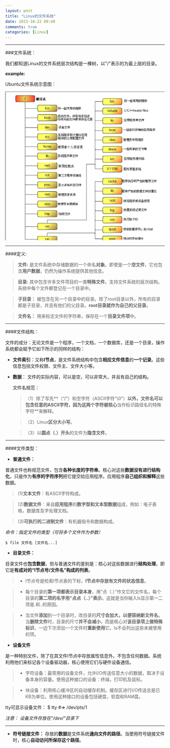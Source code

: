 ```yaml
---
layout: post
title: "Linux的文件系统"
date: 2013-10-22 09:49
comments: true
categories: [Linux]
---
```


---------------------------------------------------------
###文件系统：

我们都知道Linux的文件系统层次结构是一棵树，以"/"表示的为最上层的目录。

**example:**

Ubuntu文件系统示意图：

![无法显示图片](/images/posts/2013-10-22/ubuntu_file_system.png "Ubuntu文件系统")

------------------------------------------------------------

####定义:

> **文件:** 是文件系统中存储数据的一个命名**对象**。即使是一个**空文件**，它也包含**用户数据**，仍然为操作系统提供其他信息。


> **目录:** 其中包含许多文件项目的一类**特殊文件**。支持文件系统的层次结构。系统中每个文件都登记在一个目录中。


> **子目录：** 被包含在另一个目录中的目录。除了root目录以外，所有的目录都是子目录，并且有他们的父目录。**root目录就作为自己的父目录**。


> **文件名：** 用来标志文件的字符串，保存在一个**目录文件项**中。

-----------------------------------------------------------

####文件结构：

文件的成分：无论文件是一个程序，一个文档，一个数据库，还是一个目录，操作系统都会赋予它如下所示的同样的结构：

- **文件索引**：又称**I节点**，是文件系统结构中包含**相应文件信息**的**一个记录**。这些信息包括文件权限、文件主、文件大小等。

- **数据**： 文件的实际内容，可以是空，可以非常大，并且有自己的结构。

  文件名规范：

	> （1）除了写先**（“/”）和空字符（ASCII字符“\0”）**以外，文件名可以包含任意的ASCII字符，因为这两个字符被核心**当作标识路径名的特殊字符**来解释。

	> （2）Linux**区分大小写**。

	> （3）以**圆点（.）开头**的文件为**隐含文件**。


--------------------------------------------------------

####文件类型：

- **普通文件：**

普通文件也称规范文件，包含**各种长度的字符串**。核心对这些**数据没有进行结构化**，只是作为**有序的字符序列**把它提交给应用程序。应用程序**自己组织和解释**这些数据。

> (1)**文本文件**：有ASCII字符构成。

> (2)**数据文件**：来自**应用程序**的**数字型和文本型数据**组成，例如：电子表格，数据库及字处理文档。

> (3)**可执行的二进制文件**：有机器指令和数据构成。

*命令：指定文件的类型（可将多个文件作为参数）*

    $ file 文件名 [文件名...]

- **目录文件：**

目录文件也**包含数据**，但与普通文件的差别是：核心对这些数据进行**结构处理**，即它是**有成对的“I节点号/文件名”**构成的**列表**。

> - I节点号是检索I节点表的下标，**I节点中存放有文件的状态信息**。


> - 每个目录的**第一项都表示目录本身**，用“点（.）”作文它的文件名，每个目录的**第二项的名字用“点点（..）”表示**。这就是当你输入ls显示第一二项是.和..的原因。


> - 当文件**添加**到一个目录时，改目录的**尺寸会加大，以便容纳新文件名**。当**删除文件**时，目录的尺寸**并不会减小**，而是核心对**该目录项上做特殊标识**，一边下次添加一个文件时**重新使用**它。ls不会列出这些未被使用的项。


- **设备文件**

是一种特别文件，除了在其文件I节点中存放属性信息外，不包含任何数据。系统利用他们来标记各个设备驱动器，核心使用它们与硬件设备通信。

> - 字符设备：最常用的设备文件，允许I/O传送任意大小的数据，取决于设备本身的容量。使用这种接口的设备：终端，打印机及鼠标。


> - 块设备：利用核心缓冲区的自动缓存机制。缓存区进行I/O传送总是已KB为单位。使用这种接口的设备包括硬盘，软盘和RAM盘。


tty可显示设备文件：
    $ tty   #=> /dev/pts/1

_注意： 设备文件存放在"/dev/"目录下_

------------------------------------------------------------

- **符号链接文件：** 存放的**数据**是文件系统**通向文件的路径**。当使用符号链接文件时，核心**自动访问所保存这个路径**。

